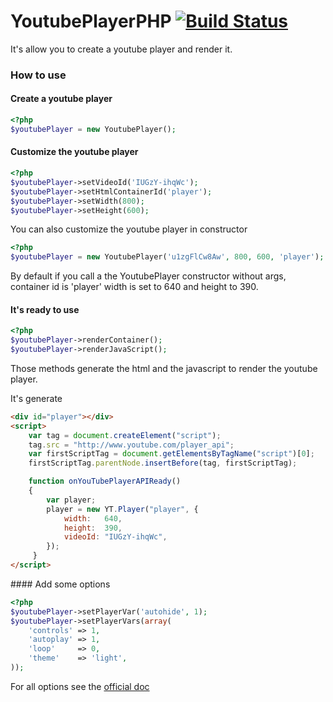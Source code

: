# YoutubePlayerPHP [![Build Status](https://secure.travis-ci.org/benjaminlazarecki/YoutubePlayerPHP.png)](http://travis-ci.org/benjaminlazarecki/YoutubePlayerPHP)

It's allow you to create a youtube player and render it.

### How to use

#### Create a youtube player

```php
<?php
$youtubePlayer = new YoutubePlayer();
```

#### Customize the youtube player

```php
<?php
$youtubePlayer->setVideoId('IUGzY-ihqWc');
$youtubePlayer->setHtmlContainerId('player');
$youtubePlayer->setWidth(800);
$youtubePlayer->setHeight(600);
```

You can also customize the youtube player in constructor

```php
<?php
$youtubePlayer = new YoutubePlayer('u1zgFlCw8Aw', 800, 600, 'player');
```

By default if you call a the YoutubePlayer constructor without args, container id is 'player' width is set to 640 and height to 390.

#### It's ready to use

```php
<?php
$youtubePlayer->renderContainer();
$youtubePlayer->renderJavaScript();
```

Those methods generate the html and the javascript to render the youtube player.

It's generate
```html
<div id="player"></div>
<script>
    var tag = document.createElement("script");
    tag.src = "http://www.youtube.com/player_api";
    var firstScriptTag = document.getElementsByTagName("script")[0];
    firstScriptTag.parentNode.insertBefore(tag, firstScriptTag);

    function onYouTubePlayerAPIReady()
    {
        var player;
        player = new YT.Player("player", {
            width:   640,
            height:  390,
            videoId: "IUGzY-ihqWc",
        });
     }
</script>
```

#### Add some options

```php
<?php
$youtubePlayer->setPlayerVar('autohide', 1);
$youtubePlayer->setPlayerVars(array(
    'controls' => 1,
    'autoplay' => 1,
    'loop'     => 0,
    'theme'    => 'light',
));
```

For all options see the [official doc]( https://developers.google.com/youtube/player_parameters)

